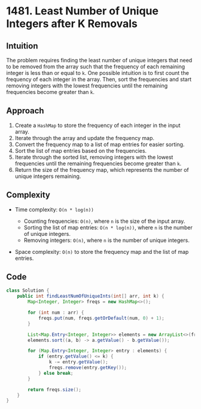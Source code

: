 # 1481. Least Number of Unique Integers after K Removals

## Intuition

The problem requires finding the least number of unique integers that need to be removed from the array such that the frequency of each remaining integer is less than or equal to `k`. One possible intuition is to first count the frequency of each integer in the array. Then, sort the frequencies and start removing integers with the lowest frequencies until the remaining frequencies become greater than `k`.

## Approach

1. Create a `HashMap` to store the frequency of each integer in the input array.
2. Iterate through the array and update the frequency map.
3. Convert the frequency map to a list of map entries for easier sorting.
4. Sort the list of map entries based on the frequencies.
5. Iterate through the sorted list, removing integers with the lowest frequencies until the remaining frequencies become greater than `k`.
6. Return the size of the frequency map, which represents the number of unique integers remaining.

## Complexity

- Time complexity: `O(n * log(n))`

  - Counting frequencies: `O(n)`, where `n` is the size of the input array.
  - Sorting the list of map entries: `O(n * log(n))`, where `n` is the number of unique integers.
  - Removing integers: `O(n)`, where `n` is the number of unique integers.

- Space complexity: `O(n)` to store the frequency map and the list of map entries.

## Code

```java
class Solution {
    public int findLeastNumOfUniqueInts(int[] arr, int k) {
        Map<Integer, Integer> freqs = new HashMap<>();

        for (int num : arr) {
            freqs.put(num, freqs.getOrDefault(num, 0) + 1);
        }

        List<Map.Entry<Integer, Integer>> elements = new ArrayList<>(freqs.entrySet());
        elements.sort((a, b) -> a.getValue() - b.getValue());

        for (Map.Entry<Integer, Integer> entry : elements) {
            if (entry.getValue() <= k) {
                k -= entry.getValue();
                freqs.remove(entry.getKey());
            } else break;
        }

        return freqs.size();
    }
}
```

